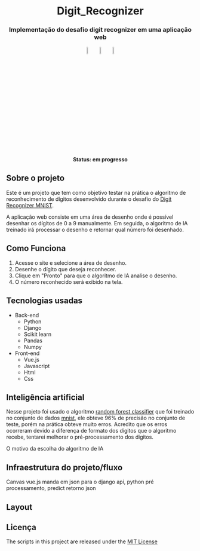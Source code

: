<h1 align="center">Digit_Recognizer</h1>

<h3 align="center">Implementação do desafio digit recognizer em uma aplicação web</h3>

<div align="center">
  
<img width="7%" src="https://cdn.jsdelivr.net/gh/devicons/devicon/icons/python/python-original-wordmark.svg" /><img width="7%" src="https://cdn.jsdelivr.net/gh/devicons/devicon/icons/django/django-plain-wordmark.svg" /><img width="7%" src="https://cdn.jsdelivr.net/gh/devicons/devicon/icons/vuejs/vuejs-original-wordmark.svg" />
  
</div>       
                   
<h4 align="center">Status: em progresso</h4>

## Sobre o projeto

Este é um projeto que tem como objetivo testar na prática o algoritmo de reconhecimento de dígitos desenvolvido durante o desafio do [Digit Recognizer MNIST](https://www.kaggle.com/c/digit-recognizer).

A aplicação web consiste em uma área de desenho onde é possível desenhar os dígitos de 0 a 9 manualmente. Em seguida, o algoritmo de IA treinado irá processar o desenho e retornar qual número foi desenhado.

## Como Funciona

1. Acesse o site e selecione a área de desenho.
2. Desenhe o dígito que deseja reconhecer.
3. Clique em "Pronto" para que o algoritmo de IA analise o desenho.
4. O número reconhecido será exibido na tela.

## Tecnologias usadas

- Back-end
   - Python
   - Django
   - Scikit learn
   - Pandas
   - Numpy
- Front-end
  - Vue.js
  - Javascript
  - Html
  - Css

## Inteligência artificial

Nesse projeto foi usado o algoritmo [random forest classifier](https://scikit-learn.org/stable/modules/generated/sklearn.ensemble.RandomForestClassifier.html) que foi treinado no conjunto de dados [mnist](http://yann.lecun.com/exdb/mnist/), ele obteve 96% de precisão no conjunto de teste, porém na prática obteve muito erros. Acredito que os erros ocorreram devido a diferença de formato dos digitos que o algoritmo recebe, tentarei melhorar o pré-processamento dos digitos.

O motivo da escolha do algoritmo de IA

## Infraestrutura do projeto/fluxo

Canvas vue.js manda em json para o django api, python pré processamento, predict retorno json

## Layout

## Licença

The scripts in this project are released under the [MIT License](./LICENSE.md) 
